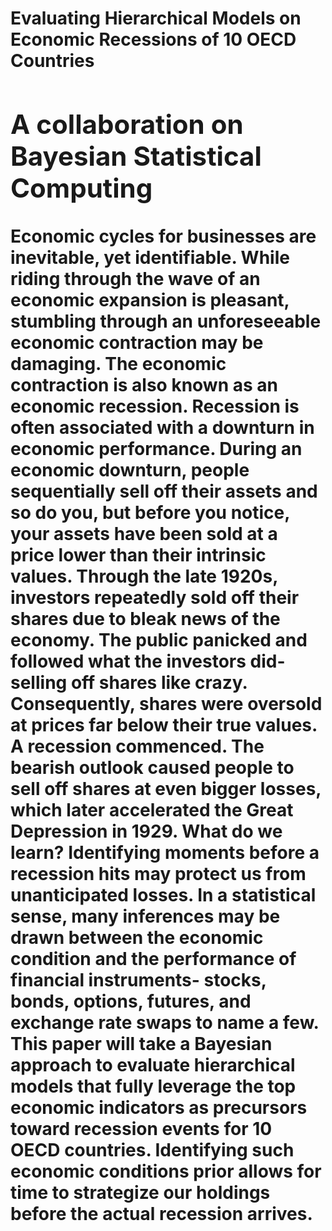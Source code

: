 <h1> Evaluating Hierarchical Models on Economic Recessions of 10 OECD Countries <h/1>
<h2> A collaboration on Bayesian Statistical Computing </h2>
<p>
  Economic cycles for businesses are inevitable, yet identifiable. While riding through the wave of an economic expansion is pleasant, stumbling through an unforeseeable economic contraction may be damaging. The economic contraction is also known as an economic recession. Recession is often associated with a downturn in economic performance. During an economic downturn, people sequentially sell off their assets and so do you, but before you notice, your assets have been sold at a price lower than their intrinsic values. Through the late 1920s, investors repeatedly sold off their shares due to bleak news of the economy. The public panicked and followed what the investors did- selling off shares like crazy. Consequently, shares were oversold at prices far below their true values. A recession commenced. The bearish outlook caused people to sell off shares at even bigger losses, which later accelerated the Great Depression in 1929. What do we learn? Identifying moments before a recession hits may protect us from unanticipated losses. In a statistical sense, many inferences may be drawn between the economic condition and the performance of financial instruments- stocks, bonds, options, futures, and exchange rate swaps to name a few. This paper will take a Bayesian approach to evaluate hierarchical models that fully leverage the top economic indicators as precursors toward recession events for 10 OECD countries. Identifying such economic conditions prior allows for time to strategize our holdings before the actual recession arrives.

</p>
